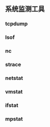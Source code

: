 ## 系统监测工具

### tcpdump

### lsof

### nc

### strace

### netstat

### vmstat

### ifstat

### mpstat
